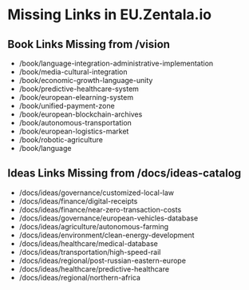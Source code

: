 # Missing Links in EU.Zentala.io

## Book Links Missing from /vision
- /book/language-integration-administrative-implementation
- /book/media-cultural-integration
- /book/economic-growth-language-unity
- /book/predictive-healthcare-system
- /book/european-elearning-system
- /book/unified-payment-zone
- /book/european-blockchain-archives
- /book/autonomous-transportation
- /book/european-logistics-market
- /book/robotic-agriculture
- /book/language

## Ideas Links Missing from /docs/ideas-catalog
- /docs/ideas/governance/customized-local-law
- /docs/ideas/finance/digital-receipts
- /docs/ideas/finance/near-zero-transaction-costs
- /docs/ideas/governance/european-vehicles-database
- /docs/ideas/agriculture/autonomous-farming
- /docs/ideas/environment/clean-energy-development
- /docs/ideas/healthcare/medical-database
- /docs/ideas/transportation/high-speed-rail
- /docs/ideas/regional/post-russian-eastern-europe
- /docs/ideas/healthcare/predictive-healthcare
- /docs/ideas/regional/northern-africa